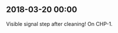 
## 2018-03-20 00:00 

[//]: # (Keywords: #cleaning, #suspicious_data, #chp1)

Visible signal step after cleaning!
On CHP-1.

